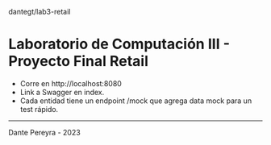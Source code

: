dantegt/lab3-retail
# Laboratorio de Computación III - Proyecto Final Retail

- Corre en http://localhost:8080
- Link a Swagger en index.
- Cada entidad tiene un endpoint /mock que agrega data mock para un test rápido.  

---
Dante Pereyra - 2023
